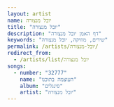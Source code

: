 ```yaml
---
layout: artist
name: יובל מנצורה
title: "יובל מנצורה"
description: "דף האמן יובל מנצורה"
keywords: "שירים, מוזיקה, יובל מנצורה"
permalink: /artists/יובל-מנצורה/
redirect_from:
  - /artists/list/יובל מנצורה
songs:
  - number: "32777"
    name: "העוצמה בתוכנו"
    album: "סינגלים"
    artist: "יובל מנצורה"
---
```

